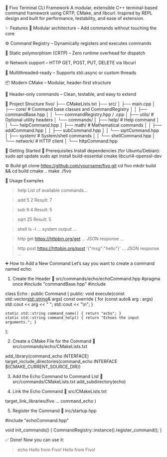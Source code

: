 🧠 Fivo Terminal CLI Framework
A modular, extensible C++ terminal-based command framework using CRTP, CMake, and libcurl. Inspired by REPL design and built for performance, testability, and ease of extension.

✨ Features
🔌 Modular architecture – Add commands without touching the core

⚙️ Command Registry – Dynamically registers and executes commands

🚀 Static polymorphism (CRTP) – Zero runtime overhead for dispatch

🌐 Network support – HTTP GET, POST, PUT, DELETE via libcurl

🧵 Multithreaded-ready – Supports std::async or custom threads

📦 Modern CMake – Modular, header-first structure

🧪 Header-only commands – Clean, testable, and easy to extend

📁 Project Structure
fivo/
├── CMakeLists.txt
├── src/
│   ├── main.cpp
│   ├── core/                # Command base classes and CommandRegistry
│   │   ├── commandBase.hpp
│   │   └── commandRegistry.hpp / .cpp
│   ├── utils/               # Optional utility headers
│   └── commands/
│       ├── help/            # Help command
│       │   └── helpCommand.hpp
│       ├── math/            # Mathematical commands
│       │   ├── addCommand.hpp
│       │   ├── subCommand.hpp
│       │   └── sqrtCommand.hpp
│       ├── system/          # System/shell commands
│       │   └── shellCommand.hpp
│       └── network/         # HTTP client
│           └── httpCommand.hpp


🏁 Getting Started
🔧 Prerequisites
Install dependencies (for Ubuntu/Debian):
sudo apt update
sudo apt install build-essential cmake libcurl4-openssl-dev


⚙️ Build
git clone https://github.com/yourname/fivo.git
cd fivo
mkdir build && cd build
cmake ..
make
./fivo


🧪 Usage Examples
> help
List of available commands...

> add 5 2
Result: 7

> sub 9 4
Result: 5

> sqrt 25
Result: 5

> shell ls -l
... system output ...

> http get https://httpbin.org/get
... JSON response ...

> http post https://httpbin.org/post '{"msg":"hello"}'
... JSON response ...

➕ How to Add a New Command
Let’s say you want to create a command named echo:

1. Create the Header
📄 src/commands/echo/echoCommand.hpp
#pragma once
#include "commandBase.hpp"
#include <iostream>

class Echo : public Command<Echo> {
public:
    void execute(const std::vector<std::string>& args) const override {
        for (const auto& arg : args)
            std::cout << arg << " ";
        std::cout << "\n";
    }

    static std::string command_name() { return "echo"; }
    static std::string command_help() { return "Echoes the input arguments."; }
};


2. Create a CMake File for the Command
📄 src/commands/echo/CMakeLists.txt

add_library(command_echo INTERFACE)
target_include_directories(command_echo INTERFACE ${CMAKE_CURRENT_SOURCE_DIR})


3. Add the Echo Command to Command List
📄 src/commands/CMakeLists.txt
add_subdirectory(echo)


4. Link the Echo Command
📄 src/CMakeLists.txt

target_link_libraries(fivo
    ...
    command_echo
)


5. Register the Command
📄 inc/startup.hpp

#include "echoCommand.hpp"

void init_commands() {
    CommandRegistry::instance().register_command<Echo>();
}


✅ Done!
Now you can use it:

> echo Hello from Fivo!
Hello from Fivo!
